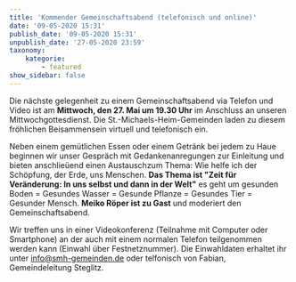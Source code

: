 ```yaml
---
title: 'Kommender Gemeinschaftsabend (telefonisch und online)'
date: '09-05-2020 15:31'
publish_date: '09-05-2020 15:31'
unpublish_date: '27-05-2020 23:59'
taxonomy:
    kategorie:
        - featured
show_sidebar: false
---
```


Die nächste gelegenheit zu einem Gemeinschaftsabend via Telefon und Video ist am **Mittwoch, den 27. Mai um 19.30 Uhr** im Anschluss an unseren Mittwochgottesdienst. Die St.-Michaels-Heim-Gemeinden laden zu diesem fröhlichen Beisammensein virtuell und telefonisch ein. 

Neben einem gemütlichen Essen oder einem Getränk bei jedem zu Haue beginnen wir unser Gespräch mit Gedankenanregungen zur Einleitung und bieten anschlieüend einen Austauschzum Thema: Wie helfe ich der Schöpfung, der Erde, uns Menschen. **Das Thema ist "Zeit für Veränderung: In uns selbst und dann in der Welt"** es geht um gesunden Boden = Gesundes Wasser = Gesunde Pflanze = Gesundes Tier = Gesunder Mensch. **Meiko Röper ist zu Gast** und moderiert den Gemeinschaftsabend.

Wir treffen uns in einer Videokonferenz (Teilnahme mit Computer oder Smartphone) an der auch mit einem normalen Telefon teilgenommen werden kann (Einwahl über Festnetznummer). Die Einwahldaten erhaltet ihr unter info@smh-gemeinden.de oder telfonisch von Fabian, Gemeindeleitung Steglitz.